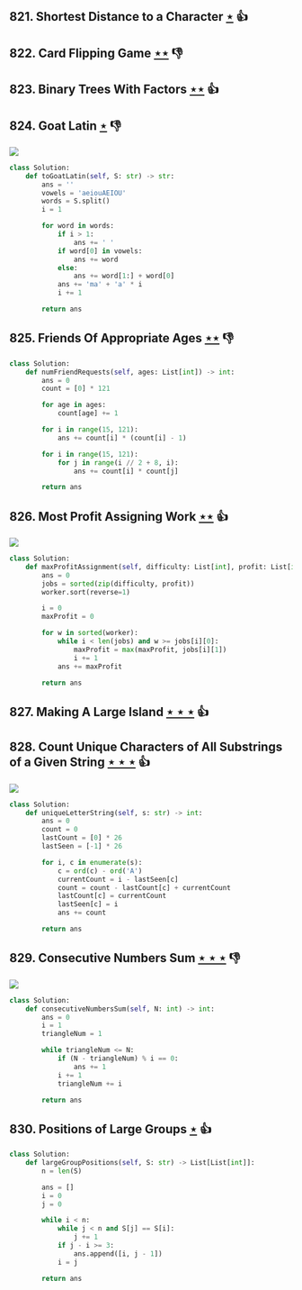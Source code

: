 ## 821. Shortest Distance to a Character [$\star$](https://leetcode.com/problems/shortest-distance-to-a-character) :thumbsup:

## 822. Card Flipping Game [$\star\star$](https://leetcode.com/problems/card-flipping-game) :thumbsdown:

## 823. Binary Trees With Factors [$\star\star$](https://leetcode.com/problems/binary-trees-with-factors) :thumbsup:

## 824. Goat Latin [$\star$](https://leetcode.com/problems/goat-latin) :thumbsdown:

![](https://img.shields.io/badge/-String-60373E.svg?style=flat-square)

```python
class Solution:
    def toGoatLatin(self, S: str) -> str:
        ans = ''
        vowels = 'aeiouAEIOU'
        words = S.split()
        i = 1

        for word in words:
            if i > 1:
                ans += ' '
            if word[0] in vowels:
                ans += word
            else:
                ans += word[1:] + word[0]
            ans += 'ma' + 'a' * i
            i += 1

        return ans
```

## 825. Friends Of Appropriate Ages [$\star\star$](https://leetcode.com/problems/friends-of-appropriate-ages) :thumbsdown:

```python
class Solution:
    def numFriendRequests(self, ages: List[int]) -> int:
        ans = 0
        count = [0] * 121

        for age in ages:
            count[age] += 1

        for i in range(15, 121):
            ans += count[i] * (count[i] - 1)

        for i in range(15, 121):
            for j in range(i // 2 + 8, i):
                ans += count[i] * count[j]

        return ans
```

## 826. Most Profit Assigning Work [$\star\star$](https://leetcode.com/problems/most-profit-assigning-work) :thumbsup:

![](https://img.shields.io/badge/-Two%20Pointers-2EA9DF.svg?style=flat-square)

```python
class Solution:
    def maxProfitAssignment(self, difficulty: List[int], profit: List[int], worker: List[int]) -> int:
        ans = 0
        jobs = sorted(zip(difficulty, profit))
        worker.sort(reverse=1)

        i = 0
        maxProfit = 0

        for w in sorted(worker):
            while i < len(jobs) and w >= jobs[i][0]:
                maxProfit = max(maxProfit, jobs[i][1])
                i += 1
            ans += maxProfit

        return ans
```

## 827. Making A Large Island [$\star\star\star$](https://leetcode.com/problems/making-a-large-island) :thumbsup:

## 828. Count Unique Characters of All Substrings of a Given String [$\star\star\star$](https://leetcode.com/problems/count-unique-characters-of-all-substrings-of-a-given-string) :thumbsup:

![](https://img.shields.io/badge/-Two%20Pointers-2EA9DF.svg?style=flat-square)

```python
class Solution:
    def uniqueLetterString(self, s: str) -> int:
        ans = 0
        count = 0
        lastCount = [0] * 26
        lastSeen = [-1] * 26

        for i, c in enumerate(s):
            c = ord(c) - ord('A')
            currentCount = i - lastSeen[c]
            count = count - lastCount[c] + currentCount
            lastCount[c] = currentCount
            lastSeen[c] = i
            ans += count

        return ans
```

## 829. Consecutive Numbers Sum [$\star\star\star$](https://leetcode.com/problems/consecutive-numbers-sum) :thumbsdown:

![](https://img.shields.io/badge/-Math-434343.svg?style=flat-square)

```python
class Solution:
    def consecutiveNumbersSum(self, N: int) -> int:
        ans = 0
        i = 1
        triangleNum = 1

        while triangleNum <= N:
            if (N - triangleNum) % i == 0:
                ans += 1
            i += 1
            triangleNum += i

        return ans
```

## 830. Positions of Large Groups [$\star$](https://leetcode.com/problems/positions-of-large-groups) :thumbsup:

```python
class Solution:
    def largeGroupPositions(self, S: str) -> List[List[int]]:
        n = len(S)

        ans = []
        i = 0
        j = 0

        while i < n:
            while j < n and S[j] == S[i]:
                j += 1
            if j - i >= 3:
                ans.append([i, j - 1])
            i = j

        return ans
```
